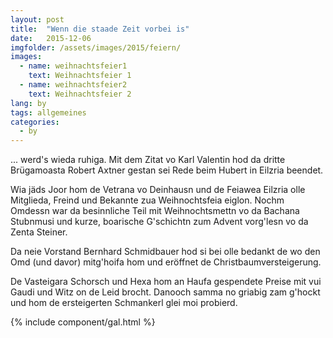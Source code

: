 ```yaml
---
layout: post
title:  "Wenn die staade Zeit vorbei is"
date:   2015-12-06
imgfolder: /assets/images/2015/feiern/
images:
  - name: weihnachtsfeier1
    text: Weihnachtsfeier 1
  - name: weihnachtsfeier2
    text: Weihnachtsfeier 2
lang: by
tags: allgemeines
categories:
  - by
---
```


... werd's wieda ruhiga. Mit dem Zitat vo Karl Valentin hod da dritte Brügamoasta Robert Axtner gestan sei Rede beim Hubert in Eilzria beendet.

Wia jäds Joor hom de Vetrana vo Deinhausn und de Feiawea Eilzria olle Mitglieda, Freind und Bekannte zua Weihnochtsfeia eiglon. Nochm Omdessn war da besinnliche Teil mit Weihnochtsmettn vo da Bachana Stubnmusi und kurze, boarische G'schichtn zum Advent vorg'lesn vo da Zenta Steiner.

Da neie Vorstand Bernhard Schmidbauer hod si bei olle bedankt de wo den Omd (und davor) mitg'hoifa hom und eröffnet de Christbaumversteigerung.

De Vasteigara Schorsch und Hexa hom an Haufa gespendete Preise mit vui Gaudi und Witz on de Leid brocht. Danooch samma no griabig zam g'hockt und hom de ersteigerten Schmankerl glei moi probierd.

{% include component/gal.html %}

